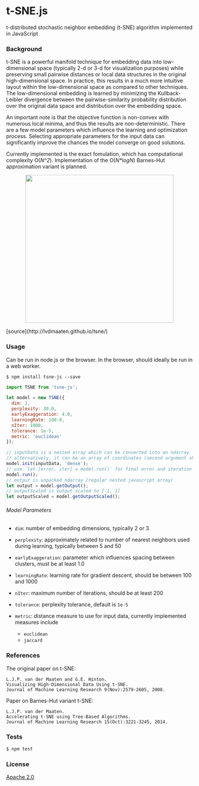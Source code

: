 # t-SNE.js

t-distributed stochastic neighbor embedding (t-SNE) algorithm implemented in JavaScript

### Background

t-SNE is a powerful manifold technique for embedding data into low-dimensional space (typically 2-d or 3-d for visualization purposes) while preserving small pairwise distances or local data structures in the original high-dimensional space. In practice, this results in a much more intuitive layout within the low-dimensional space as compared to other techniques. The low-dimensional embedding is learned by minimizing the Kullback-Leibler divergence between the pairwise-similarity probability distribution over the original data space and distribution over the embedding space.

An important note is that the objective function is non-convex with numerous local minima, and thus the results are non-deterministic. There are a few model parameters which influence the learning and optimization process. Selecting appropriate parameters for the input data can significantly improve the chances the model converge on good solutions.

Currently implemented is the exact fomulation, which has computational complexity O(_N^2_). Implementation of the O(_N*logN_) Barnes-Hut approximation variant is planned.

<p align="center">
  <img src="http://lvdmaaten.github.io/tsne/examples/caltech101_tsne.jpg" width="400" />
</p>
[source](http://lvdmaaten.github.io/tsne/)

### Usage

Can be run in node.js or the browser. In the browser, should ideally be run in a web worker.

```
$ npm install tsne-js --save
```

```js
import TSNE from 'tsne-js';

let model = new TSNE({
  dim: 2,
  perplexity: 30.0,
  earlyExaggeration: 4.0,
  learningRate: 100.0,
  nIter: 1000,
  tolerance: 1e-5,
  metric: 'euclidean'
});

// inputData is a nested array which can be converted into an ndarray
// alternatively, it can be an array of coordinates (second argument should be specified as 'sparse')
model.init(inputData, 'dense');
// use `let [error, iter] = model.run()` for final error and iteration number
model.run();
// output is unpacked ndarray (regular nested javascript array)
let output = model.getOutput();
// outputScaled is output scaled to [-1, 1]
let outputScaled = model.getOutputScaled();
```

###### Model Parameters

+ `dim`: number of embedding dimensions, typically 2 or 3

+ `perplexity`: approximately related to number of nearest neighbors used during learning, typically between 5 and 50

+ `earlyExaggeration`: parameter which influences spacing between clusters, must be at least 1.0

+ `learningRate`: learning rate for gradient descent, should be between 100 and 1000

+ `nIter`: maximum number of iterations, should be at least 200

+ `tolerance`: perplexity tolerance, default is `1e-5`

+ `metric`: distance measure to use for input data, currently implemented measures include
  + `euclidean`
  + `jaccard`

### References

The original paper on t-SNE:

```
L.J.P. van der Maaten and G.E. Hinton.
Visualizing High-Dimensional Data Using t-SNE.
Journal of Machine Learning Research 9(Nov):2579-2605, 2008.
```

Paper on Barnes-Hut variant t-SNE:

```
L.J.P. van der Maaten.
Accelerating t-SNE using Tree-Based Algorithms.
Journal of Machine Learning Research 15(Oct):3221-3245, 2014.
```

### Tests

```sh
$ npm test
```

### License

[Apache 2.0](https://github.com/scienceai/tsne-js/blob/master/LICENSE)
